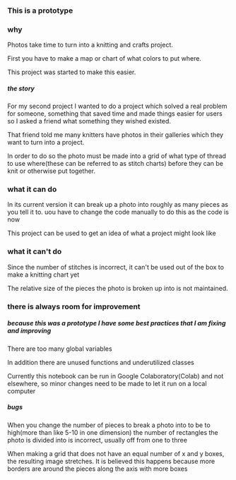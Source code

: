 
### This is a prototype
### why
Photos take time to turn into a knitting and crafts project.

First you have to make a map or chart of what colors to put where.

This project was started to make this easier.

##### the story
For my second project I wanted to do a project which solved a real problem for someone, something that saved time and made things easier for users so I asked a friend what something they wished existed.

That friend told me many knitters have photos in their galleries which they want to turn into a project.

In order to do so the photo must be made into a grid of what type of thread to use where(these can be referred to as stitch charts) before they can be knit or otherwise put together.

### what it can do
In its current version it can break up a photo into roughly as many pieces as you tell it to. uou have to change the code manually to do this as the code is now

This project can be used to get an idea of what a project might look like
### what it can't do
Since the number of stitches is incorrect, it can't be used out of the box to make a knitting chart yet

The relative size of the pieces the photo is broken up into is not maintained.

### there is always room for improvement
##### because this was a prototype I have some best practices that I am fixing and improving
There are too many global variables

In addition there are unused functions and underutilized classes

Currently this notebook can be run in Google Colaboratory(Colab) and not elsewhere, so minor changes need to be made to let it run on a local computer

##### bugs
When you change the number of pieces to break a photo into to be to high(more than like 5-10 in one dimension) the number of rectangles the photo is divided into is incorrect, usually off from one to three 

When making a grid that does not have an equal number of x and y boxes, the resulting image stretches.
It is believed this happens because more borders are around the pieces along the axis with more boxes
